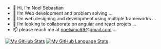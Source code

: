 - 👋 Hi, I’m Noel Sebastian
- 👀 I’m Web development and problem solving ...
- 🌱 I’m web designing and development using multiple frameworks ...
- 💞️ I’m looking to collaborate on angular and react projets ...
- 📫 please reach me at noelsimc69@gmail.com ...

[![My GitHub Stats](https://github-readme-stats.vercel.app/api/?username=noelsebastian22&count_private=true&theme=tokyonight&showicons=true)]()
[![My GitHub Language Stats](https://github-readme-stats.vercel.app/api/top-langs/?username=noelsebastian22&langs_count=5&theme=tokyonight)]()

<!---
noelsebastian22/noelsebastian22 is a ✨ special ✨ repository because its `README.md` (this file) appears on your GitHub profile.
You can click the Preview link to take a look at your changes.
--->
